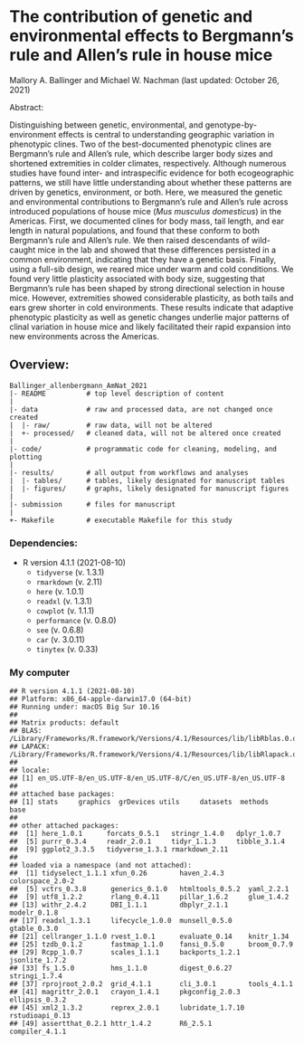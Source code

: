 The contribution of genetic and environmental effects to Bergmann’s rule
and Allen’s rule in house mice
================
Mallory A. Ballinger and Michael W. Nachman
(last updated: October 26, 2021)

Abstract:

Distinguishing between genetic, environmental, and
genotype-by-environment effects is central to understanding geographic
variation in phenotypic clines. Two of the best-documented phenotypic
clines are Bergmann’s rule and Allen’s rule, which describe larger body
sizes and shortened extremities in colder climates, respectively.
Although numerous studies have found inter- and intraspecific evidence
for both ecogeographic patterns, we still have little understanding
about whether these patterns are driven by genetics, environment, or
both. Here, we measured the genetic and environmental contributions to
Bergmann’s rule and Allen’s rule across introduced populations of house
mice (*Mus musculus domesticus*) in the Americas. First, we documented
clines for body mass, tail length, and ear length in natural
populations, and found that these conform to both Bergmann’s rule and
Allen’s rule. We then raised descendants of wild-caught mice in the lab
and showed that these differences persisted in a common environment,
indicating that they have a genetic basis. Finally, using a full-sib
design, we reared mice under warm and cold conditions. We found very
little plasticity associated with body size, suggesting that Bergmann’s
rule has been shaped by strong directional selection in house mice.
However, extremities showed considerable plasticity, as both tails and
ears grew shorter in cold environments. These results indicate that
adaptive phenotypic plasticity as well as genetic changes underlie major
patterns of clinal variation in house mice and likely facilitated their
rapid expansion into new environments across the Americas.

## Overview:

    Ballinger_allenbergmann_AmNat_2021
    |- README          # top level description of content
    |
    |- data            # raw and processed data, are not changed once created
    |  |- raw/         # raw data, will not be altered
    |  +- processed/   # cleaned data, will not be altered once created
    |
    |- code/           # programmatic code for cleaning, modeling, and plotting
    |
    |- results/        # all output from workflows and analyses
    |  |- tables/      # tables, likely designated for manuscript tables
    |  |- figures/     # graphs, likely designated for manuscript figures
    |
    |- submission      # files for manuscript
    |
    +- Makefile        # executable Makefile for this study

### Dependencies:

-   R version 4.1.1 (2021-08-10)
    -   `tidyverse` (v. 1.3.1)  
    -   `rmarkdown` (v. 2.11)  
    -   `here` (v. 1.0.1)
    -   `readxl` (v. 1.3.1)
    -   `cowplot` (v. 1.1.1)
    -   `performance` (v. 0.8.0)
    -   `see` (v. 0.6.8)
    -   `car` (v. 3.0.11)
    -   `tinytex` (v. 0.33)

### My computer

    ## R version 4.1.1 (2021-08-10)
    ## Platform: x86_64-apple-darwin17.0 (64-bit)
    ## Running under: macOS Big Sur 10.16
    ## 
    ## Matrix products: default
    ## BLAS:   /Library/Frameworks/R.framework/Versions/4.1/Resources/lib/libRblas.0.dylib
    ## LAPACK: /Library/Frameworks/R.framework/Versions/4.1/Resources/lib/libRlapack.dylib
    ## 
    ## locale:
    ## [1] en_US.UTF-8/en_US.UTF-8/en_US.UTF-8/C/en_US.UTF-8/en_US.UTF-8
    ## 
    ## attached base packages:
    ## [1] stats     graphics  grDevices utils     datasets  methods   base     
    ## 
    ## other attached packages:
    ##  [1] here_1.0.1      forcats_0.5.1   stringr_1.4.0   dplyr_1.0.7    
    ##  [5] purrr_0.3.4     readr_2.0.1     tidyr_1.1.3     tibble_3.1.4   
    ##  [9] ggplot2_3.3.5   tidyverse_1.3.1 rmarkdown_2.11 
    ## 
    ## loaded via a namespace (and not attached):
    ##  [1] tidyselect_1.1.1 xfun_0.26        haven_2.4.3      colorspace_2.0-2
    ##  [5] vctrs_0.3.8      generics_0.1.0   htmltools_0.5.2  yaml_2.2.1      
    ##  [9] utf8_1.2.2       rlang_0.4.11     pillar_1.6.2     glue_1.4.2      
    ## [13] withr_2.4.2      DBI_1.1.1        dbplyr_2.1.1     modelr_0.1.8    
    ## [17] readxl_1.3.1     lifecycle_1.0.0  munsell_0.5.0    gtable_0.3.0    
    ## [21] cellranger_1.1.0 rvest_1.0.1      evaluate_0.14    knitr_1.34      
    ## [25] tzdb_0.1.2       fastmap_1.1.0    fansi_0.5.0      broom_0.7.9     
    ## [29] Rcpp_1.0.7       scales_1.1.1     backports_1.2.1  jsonlite_1.7.2  
    ## [33] fs_1.5.0         hms_1.1.0        digest_0.6.27    stringi_1.7.4   
    ## [37] rprojroot_2.0.2  grid_4.1.1       cli_3.0.1        tools_4.1.1     
    ## [41] magrittr_2.0.1   crayon_1.4.1     pkgconfig_2.0.3  ellipsis_0.3.2  
    ## [45] xml2_1.3.2       reprex_2.0.1     lubridate_1.7.10 rstudioapi_0.13 
    ## [49] assertthat_0.2.1 httr_1.4.2       R6_2.5.1         compiler_4.1.1
